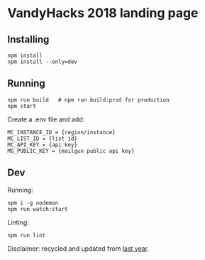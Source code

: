 VandyHacks 2018 landing page
==

Installing
---

    npm install
    npm install --only=dev

Running
---

    npm run build	# npm run build:prod for production
    npm start

Create a .env file and add:

    MC_INSTANCE_ID = {region/instance}
    MC_LIST_ID = {list id}
    MC_API_KEY = {api key}
    MG_PUBLIC_KEY = {mailgun public api key}

Dev
---
Running:

    npm i -g nodemon
    npm run watch:start

Linting:

    npm run lint

Disclaimer: recycled and updated from [last year](https://github.com/VandyHacks/VHF2017-prereg).
